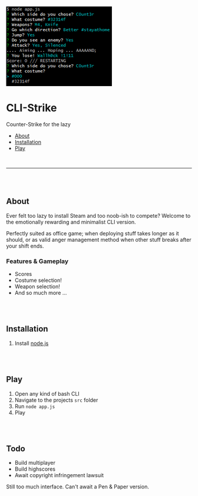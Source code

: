 ![Preview](preview.png)

# CLI-Strike

Counter-Strike for the lazy

- [About](#about)
- [Installation](#installation)
- [Play](#play)


<br>

---

<br><br>

## About

Ever felt too lazy to install Steam and too noob-ish to compete?
Welcome to the emotionally rewarding and minimalist CLI version.

Perfectly suited as office game; when deploying stuff takes longer as it should,
or as valid anger management method when other stuff breaks after your shift ends.


### Features & Gameplay

- Scores
- Costume selection!
- Weapon selection!
- And so much more ...


<br><br>

## Installation

1. Install [node.js](http://nodejs.org/)


<br><br>

## Play

1. Open any kind of bash CLI
2. Navigate to the projects `src` folder
3. Run `node app.js`
4. Play


<br><br>

## Todo

- Build multiplayer
- Build highscores
- Await copyright infringement lawsuit

Still too much interface. Can't await a Pen & Paper version.

